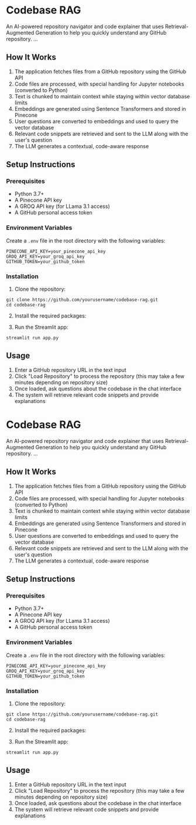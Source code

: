 # Codebase RAG

An AI-powered repository navigator and code explainer that uses Retrieval-Augmented Generation to help you quickly understand any GitHub repository.
...
## How It Works

1. The application fetches files from a GitHub repository using the GitHub API
2. Code files are processed, with special handling for Jupyter notebooks (converted to Python)
3. Text is chunked to maintain context while staying within vector database limits
4. Embeddings are generated using Sentence Transformers and stored in Pinecone
5. User questions are converted to embeddings and used to query the vector database
6. Relevant code snippets are retrieved and sent to the LLM along with the user's question
7. The LLM generates a contextual, code-aware response

## Setup Instructions

### Prerequisites

- Python 3.7+
- A Pinecone API key
- A GROQ API key (for LLama 3.1 access)
- A GitHub personal access token

### Environment Variables

Create a `.env` file in the root directory with the following variables:

```
PINECONE_API_KEY=your_pinecone_api_key
GROQ_API_KEY=your_groq_api_key
GITHUB_TOKEN=your_github_token
```

### Installation

1. Clone the repository:
```
git clone https://github.com/yourusername/codebase-rag.git
cd codebase-rag
```

2. Install the required packages:

3. Run the Streamlit app:
```
streamlit run app.py
```

## Usage

1. Enter a GitHub repository URL in the text input
2. Click "Load Repository" to process the repository (this may take a few minutes depending on repository size)
3. Once loaded, ask questions about the codebase in the chat interface
4. The system will retrieve relevant code snippets and provide explanations
# Codebase RAG

An AI-powered repository navigator and code explainer that uses Retrieval-Augmented Generation to help you quickly understand any GitHub repository.
...
## How It Works

1. The application fetches files from a GitHub repository using the GitHub API
2. Code files are processed, with special handling for Jupyter notebooks (converted to Python)
3. Text is chunked to maintain context while staying within vector database limits
4. Embeddings are generated using Sentence Transformers and stored in Pinecone
5. User questions are converted to embeddings and used to query the vector database
6. Relevant code snippets are retrieved and sent to the LLM along with the user's question
7. The LLM generates a contextual, code-aware response

## Setup Instructions

### Prerequisites

- Python 3.7+
- A Pinecone API key
- A GROQ API key (for LLama 3.1 access)
- A GitHub personal access token

### Environment Variables

Create a `.env` file in the root directory with the following variables:

```
PINECONE_API_KEY=your_pinecone_api_key
GROQ_API_KEY=your_groq_api_key
GITHUB_TOKEN=your_github_token
```

### Installation

1. Clone the repository:
```
git clone https://github.com/yourusername/codebase-rag.git
cd codebase-rag
```

2. Install the required packages:

3. Run the Streamlit app:
```
streamlit run app.py
```

## Usage

1. Enter a GitHub repository URL in the text input
2. Click "Load Repository" to process the repository (this may take a few minutes depending on repository size)
3. Once loaded, ask questions about the codebase in the chat interface
4. The system will retrieve relevant code snippets and provide explanations
